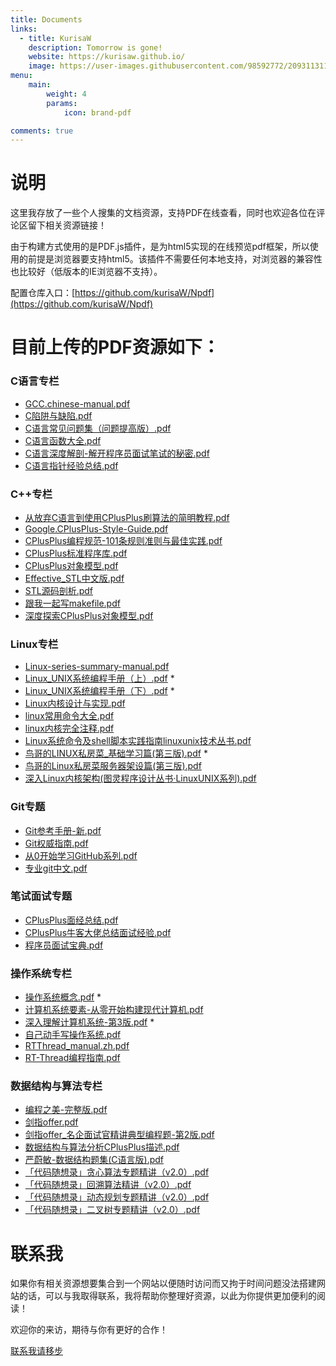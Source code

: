 ```yaml
---
title: Documents
links:
  - title: KurisaW
    description: Tomorrow is gone!
    website: https://kurisaw.github.io/
    image: https://user-images.githubusercontent.com/98592772/209311311-e9871047-67d5-479c-99d9-3b88e87c9947.png
menu:
    main: 
        weight: 4
        params:
            icon: brand-pdf

comments: true
---
```


# 说明
这里我存放了一些个人搜集的文档资源，支持PDF在线查看，同时也欢迎各位在评论区留下相关资源链接！

由于构建方式使用的是PDF.js插件，是为html5实现的在线预览pdf框架，所以使用的前提是浏览器要支持html5。该插件不需要任何本地支持，对浏览器的兼容性也比较好（低版本的IE浏览器不支持）。 

配置仓库入口：[https://github.com/kurisaW/Npdf](https://github.com/kurisaW/Npdf)

# 目前上传的PDF资源如下：

### C语言专栏

* [GCC.chinese-manual.pdf](https://kurisaw.github.io/Npdf//web/viewer.html?file=GCC.chinese-manual.pdf)
* [C陷阱与缺陷.pdf](https://kurisaw.github.io/Npdf//web/viewer.html?file=C陷阱与缺陷.pdf)
* [C语言常见问题集（问题提高版）.pdf](https://kurisaw.github.io/Npdf//web/viewer.html?file=C语言常见问题集（问题提高版）.pdf)
* [C语言函数大全.pdf](https://kurisaw.github.io/Npdf//web/viewer.html?file=C语言函数大全.pdf)
* [C语言深度解剖-解开程序员面试笔试的秘密.pdf](https://kurisaw.github.io/Npdf//web/viewer.html?file=C语言深度解剖-解开程序员面试笔试的秘密.pdf)
* [C语言指针经验总结.pdf](https://kurisaw.github.io/Npdf//web/viewer.html?file=C语言指针经验总结.pdf)

### C++专栏

* [从放弃C语言到使用CPlusPlus刷算法的简明教程.pdf](https://kurisaw.github.io/Npdf//web/viewer.html?file=从放弃C语言到使用CPlusPlus刷算法的简明教程.pdf)
* [Google.CPlusPlus-Style-Guide.pdf](https://kurisaw.github.io/Npdf//web/viewer.html?file=Google.CPlusPlus-Style-Guide.pdf)
* [CPlusPlus编程规范-101条规则准则与最佳实践.pdf](https://kurisaw.github.io/Npdf//web/viewer.html?file=CPlusPlus编程规范-101条规则准则与最佳实践.pdf)
* [CPlusPlus标准程序库.pdf](https://kurisaw.github.io/Npdf//web/viewer.html?file=CPlusPlus标准程序库.pdf)
* [CPlusPlus对象模型.pdf](https://kurisaw.github.io/Npdf//web/viewer.html?file=CPlusPlus对象模型.pdf)
* [Effective_STL中文版.pdf](https://kurisaw.github.io/Npdf//web/viewer.html?file=Effective_STL中文版.pdf)
* [STL源码剖析.pdf](https://kurisaw.github.io/Npdf//web/viewer.html?file=STL源码剖析.pdf)
* [跟我一起写makefile.pdf](https://kurisaw.github.io/Npdf//web/viewer.html?file=跟我一起写makefile.pdf)
* [深度探索CPlusPlus对象模型.pdf](https://kurisaw.github.io/Npdf//web/viewer.html?file=深度探索CPlusPlus对象模型.pdf)


### Linux专栏
* [Linux-series-summary-manual.pdf](https://kurisaw.github.io/Npdf//web/viewer.html?file=Linux-series-summary-manual.pdf)
* [Linux_UNIX系统编程手册（上）.pdf](https://kurisaw.github.io/Npdf//web/viewer.html?file=Linux_UNIX系统编程手册（上）.pdf) *
* [Linux_UNIX系统编程手册（下）.pdf](https://kurisaw.github.io/Npdf//web/viewer.html?file=Linux_UNIX系统编程手册（下）.pdf) *
* [Linux内核设计与实现.pdf](https://kurisaw.github.io/Npdf//web/viewer.html?file=Linux内核设计与实现.pdf)
* [linux常用命令大全.pdf](https://kurisaw.github.io/Npdf//web/viewer.html?file=linux常用命令大全.pdf)
* [linux内核完全注释.pdf](https://kurisaw.github.io/Npdf//web/viewer.html?file=linux内核完全注释.pdf)
* [Linux系统命令及shell脚本实践指南linuxunix技术丛书.pdf](https://kurisaw.github.io/Npdf//web/viewer.html?file=Linux系统命令及shell脚本实践指南linuxunix技术丛书.pdf)
* [鸟哥的LINUX私房菜_基础学习篇(第三版).pdf](https://kurisaw.github.io/Npdf//web/viewer.html?file=鸟哥的LINUX私房菜_基础学习篇(第三版).pdf) *
* [鸟哥的Linux私房菜服务器架设篇(第三版).pdf](https://kurisaw.github.io/Npdf//web/viewer.html?file=鸟哥的Linux私房菜服务器架设篇(第三版).pdf)
* [深入Linux内核架构(图灵程序设计丛书·LinuxUNIX系列).pdf](https://kurisaw.github.io/Npdf//web/viewer.html?file=深入Linux内核架构(图灵程序设计丛书·LinuxUNIX系列).pdf)

### Git专题

* [Git参考手册-新.pdf](https://kurisaw.github.io/Npdf//web/viewer.html?file=Git参考手册-新.pdf)
* [Git权威指南.pdf](https://kurisaw.github.io/Npdf//web/viewer.html?file=Git权威指南.pdf)
* [从0开始学习GitHub系列.pdf](https://kurisaw.github.io/Npdf//web/viewer.html?file=从0开始学习GitHub系列.pdf)
* [专业git中文.pdf](https://kurisaw.github.io/Npdf//web/viewer.html?file=专业git中文.pdf)

### 笔试面试专题

* [CPlusPlus面经总结.pdf](https://kurisaw.github.io/Npdf//web/viewer.html?file=CPlusPlus面经总结.pdf)
* [CPlusPlus牛客大佬总结面试经验.pdf](https://kurisaw.github.io/Npdf//web/viewer.html?file=CPlusPlus牛客大佬总结面试经验.pdf)
* [程序员面试宝典.pdf](https://kurisaw.github.io/Npdf//web/viewer.html?file=程序员面试宝典.pdf)

### 操作系统专栏

* [操作系统概念.pdf](https://kurisaw.github.io/Npdf//web/viewer.html?file=操作系统概念.pdf) *
* [计算机系统要素-从零开始构建现代计算机.pdf](https://kurisaw.github.io/Npdf//web/viewer.html?file=计算机系统要素-从零开始构建现代计算机.pdf)
* [深入理解计算机系统-第3版.pdf](https://kurisaw.github.io/Npdf//web/viewer.html?file=深入理解计算机系统-第3版.pdf) *
* [自己动手写操作系统.pdf](https://kurisaw.github.io/Npdf//web/viewer.html?file=自己动手写操作系统.pdf)
* [RTThread_manual.zh.pdf](https://kurisaw.github.io/Npdf//web/viewer.html?file=RTThread_manual.zh.pdf)
* [RT-Thread编程指南.pdf](https://kurisaw.github.io/Npdf//web/viewer.html?file=RT-Thread编程指南.pdf)

### 数据结构与算法专栏

* [编程之美-完整版.pdf](https://kurisaw.github.io/Npdf//web/viewer.html?file=编程之美-完整版.pdf)
* [剑指offer.pdf](https://kurisaw.github.io/Npdf//web/viewer.html?file=剑指Offer.pdf)
* [剑指offer_名企面试官精讲典型编程题-第2版.pdf](https://kurisaw.github.io/Npdf//web/viewer.html?file=剑指offer_名企面试官精讲典型编程题-第2版.pdf)
* [数据结构与算法分析CPlusPlus描述.pdf](https://kurisaw.github.io/Npdf//web/viewer.html?file=数据结构与算法分析CPlusPlus描述.pdf)
* [严蔚敏-数据结构题集(C语言版).pdf](https://kurisaw.github.io/Npdf//web/viewer.html?file=严蔚敏-数据结构题集(C语言版).pdf)
* [「代码随想录」贪心算法专题精讲（v2.0）.pdf](https://kurisaw.github.io/Npdf//web/viewer.html?file=「代码随想录」贪心算法专题精讲（v2.0）.pdf)
* [「代码随想录」回溯算法精讲（v2.0）.pdf](https://kurisaw.github.io/Npdf//web/viewer.html?file=「代码随想录」回溯算法精讲（v2.0）.pdf)
* [「代码随想录」动态规划专题精讲（v2.0）.pdf](https://kurisaw.github.io/Npdf//web/viewer.html?file=「代码随想录」动态规划专题精讲（v2.0）.pdf)
* [「代码随想录」二叉树专题精讲（v2.0）.pdf](https://kurisaw.github.io/Npdf//web/viewer.html?file=「代码随想录」二叉树专题精讲（v2.0）.pdf)

# 联系我

如果你有相关资源想要集合到一个网站以便随时访问而又拘于时间问题没法搭建网站的话，可以与我取得联系，我将帮助你整理好资源，以此为你提供更加便利的阅读！

欢迎你的来访，期待与你有更好的合作！

[联系我请移步](https://kurisaw.github.io/about/)
